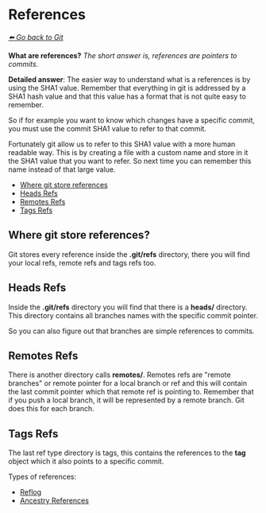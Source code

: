 # References

*[:arrow_left: Go back to Git](./GIT.md)*

**What are references?** *The short answer is, references are pointers to commits.*

**Detailed answer**: The easier way to understand what is a references is by using the SHA1 value. Remember that everything in git is addressed by a SHA1 hash value and that this value has a format that is not quite easy to remember.

So if for example you want to know which changes have a specific commit, you must use the commit SHA1 value to refer to that commit. 

Fortunately git allow us to refer to this SHA1 value with a more human readable way. This is by creating a file with a custom name and store in it the SHA1 value that you want to refer. So next time you can remember this name instead of that large value.

- [Where git store references](./REFERENCES.md#where-git-store-references)
- [Heads Refs](./REFERENCES.md#heads-refs)
- [Remotes Refs](./REFERENCES.md#remotes-refs)
- [Tags Refs](./REFERENCES.md#tags-refs)

## Where git store references?

Git stores every reference inside the **.git/refs** directory, there you will find your local refs, remote refs and tags refs too.

## Heads Refs

Inside the **.git/refs** directory you will find that there is a **heads/** directory. This directory contains all branches names with the specific commit pointer.

So you can also figure out that branches are simple references to commits.

## Remotes Refs

There is another directory calls **remotes/**. Remotes refs are "remote branches" or remote pointer for a local branch or ref and this will contain the last commit pointer which that remote ref is pointing to. Remember that if you push a local branch, it will be represented by a remote branch. Git does this for each branch.

## Tags Refs

The last ref type directory is tags, this contains the references to the **tag** object which it also points to a specific commit. 

Types of references:
- [Reflog](./REFLOG.md)
- [Ancestry References](./ANCESTRY_REFERENCES.md)
